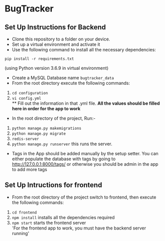 # BugTracker

## Set Up Instructions for Backend
* Clone this repository to a folder on your device.
* Set up a virtual environment and activate it
* Use the following command to install all the necessary dependencies:
```
pip install -r requirements.txt
```
(using Python version 3.6.9 in virtual environment)
* Create a MySQL Database name ```bugtracker_data``` 
* From the root directory execute the following commands:
1. ```cd configuration``` <br>
2. ```vi config.yml``` <br>
** Fill out the information in that .yml file. <b>All the values should be filled here in order for the app to work</b> 
* In the root directory of the project, Run:-
1. ```python manage.py makemigrations``` <br>
2. ```python manage.py migrate``` <br>
3. ```redis-server``` <br>
4. ```python manage.py runserver``` this runs the server. <br> 
* Tags in the App should be added manually by the setup setter. You can either populate the database with tags by going to <a href=" http://127.0.0.1:8000/tags/"> http://127.0.0.1:8000/tags/</a> or otherwise you should be admin in the app to add more tags<br>

## Set Up Intructions for frontend
* From the root directory of the project switch to frontend, then execute the following commands:
1. ```cd frontend``` <br>
2. ```npm install``` installs all the dependencies required <br>
3. ```npm start``` starts the frontend server <br>
'For the frontend app to work, you must have the backend server running'
